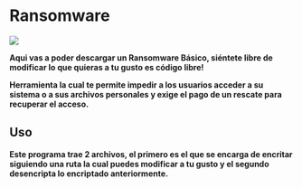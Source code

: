 # Ransomware

![](https://img.shields.io/badge/python-3-blue.svg)

**Aqui vas a poder descargar un Ransomware Básico, siéntete libre de modificar lo que quieras a tu gusto es código libre!**

**Herramienta la cual te permite impedir a los usuarios acceder a su sistema o a sus archivos personales y exige el pago de un rescate para recuperar el acceso.**

## Uso

**Este programa trae 2 archivos, el primero es el que se encarga de encritar siguiendo una ruta la cual puedes modificar a tu gusto y el segundo desencripta lo encriptado anteriormente.**



























